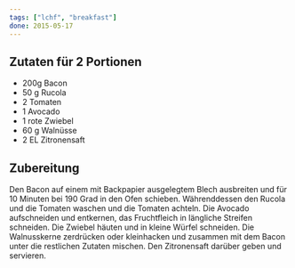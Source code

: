 ```yaml
---
tags: ["lchf", "breakfast"]
done: 2015-05-17
---
```


## Zutaten für 2 Portionen
[](/uploads/avocadosalat-mit-bacon-und-walnuessen.jpg)

- 200g  Bacon
- 50 g  Rucola
- 2     Tomaten
- 1     Avocado
- 1     rote Zwiebel
- 60 g  Walnüsse
- 2 EL  Zitronensaft

## Zubereitung
Den Bacon auf einem mit Backpapier ausgelegtem Blech ausbreiten und für 10 Minuten bei 190 Grad in den Ofen schieben.
Währenddessen den Rucola und die Tomaten waschen und die Tomaten achteln. Die Avocado aufschneiden und entkernen, das Fruchtfleich in längliche Streifen schneiden. Die Zwiebel häuten und in kleine Würfel schneiden. Die Walnusskerne zerdrücken oder kleinhacken und zusammen mit dem Bacon unter die restlichen Zutaten mischen.
Den Zitronensaft darüber geben und servieren.

